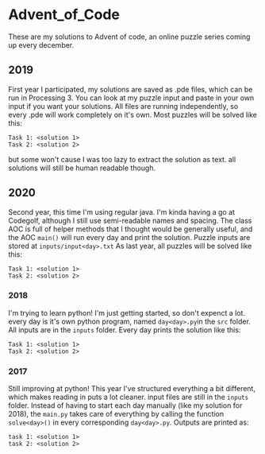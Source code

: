 # Advent_of_Code

These are my solutions to Advent of code, an online puzzle series coming up every december.

## 2019
First year I participated, my solutions are saved as .pde files, which can be run in Processing 3.
You can look at my puzzle input and paste in your own input if you want your solutions.
All files are running independently, so every .pde will work completely on it's own. 
Most puzzles will be solved like this:
```
Task 1: <solution 1>
Task 2: <solution 2>
```
but some won't cause I was too lazy to extract the solution as text. all solutions will still be human readable though.

## 2020
Second year, this time I'm using regular java. I'm kinda having a go at Codegolf, although I still use semi-readable names and spacing. The class AOC is full of helper methods that I thought would be generally useful, and the AOC `main()` will run every day and print the solution.
Puzzle inputs are stored at `inputs/input<day>.txt`
As last year, all puzzles will be solved like this:
```
Task 1: <solution 1>
Task 2: <solution 2>
```

### 2018
I'm trying to learn python! I'm just getting started, so don't expenct a lot. every day is it's own python program, named ```day<day>.py```in the ```src``` folder. All inputs are in the ```inputs``` folder. Every day prints the solution like this:
```
Task 1: <solution 1>
Task 2: <solution 2>
```

### 2017
Still improving at python! This year I've structured everything a bit different, which makes reading in puts a lot cleaner. input files are still in the ```inputs``` folder. Instead of having to start each day manually (like my solution for 2018), the ```main.py``` takes care of everything by calling the function ```solve<day>()``` in every corresponding ```day<day>.py```. Outputs are printed as:
```
task 1: <solution 1>
task 2: <solution 2>
```
